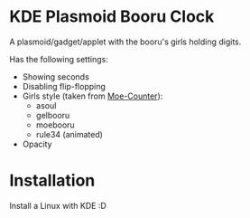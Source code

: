 # KDE Plasmoid Booru Clock
A plasmoid/gadget/applet with the booru's girls holding digits.

Has the following settings:
* Showing seconds
* Disabling flip-flopping
* Girls style (taken from [Moe-Counter](https://github.com/journey-ad/Moe-Counter)):
    * asoul
    * gelbooru
    * moebooru
    * rule34 (animated)
* Opacity

# Installation

Install a Linux with KDE :D